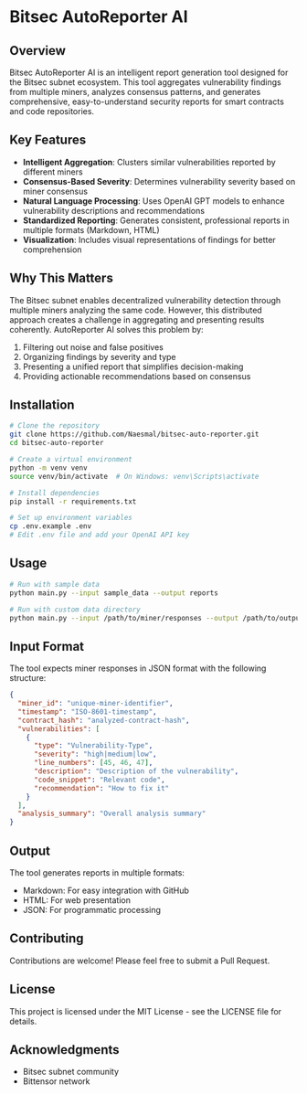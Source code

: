 # Bitsec AutoReporter AI

## Overview

Bitsec AutoReporter AI is an intelligent report generation tool designed for the Bitsec subnet ecosystem. This tool aggregates vulnerability findings from multiple miners, analyzes consensus patterns, and generates comprehensive, easy-to-understand security reports for smart contracts and code repositories.

## Key Features

- **Intelligent Aggregation**: Clusters similar vulnerabilities reported by different miners
- **Consensus-Based Severity**: Determines vulnerability severity based on miner consensus
- **Natural Language Processing**: Uses OpenAI GPT models to enhance vulnerability descriptions and recommendations
- **Standardized Reporting**: Generates consistent, professional reports in multiple formats (Markdown, HTML)
- **Visualization**: Includes visual representations of findings for better comprehension

## Why This Matters

The Bitsec subnet enables decentralized vulnerability detection through multiple miners analyzing the same code. However, this distributed approach creates a challenge in aggregating and presenting results coherently. AutoReporter AI solves this problem by:

1. Filtering out noise and false positives
2. Organizing findings by severity and type
3. Presenting a unified report that simplifies decision-making
4. Providing actionable recommendations based on consensus

## Installation

```bash
# Clone the repository
git clone https://github.com/Naesmal/bitsec-auto-reporter.git
cd bitsec-auto-reporter

# Create a virtual environment
python -m venv venv
source venv/bin/activate  # On Windows: venv\Scripts\activate

# Install dependencies
pip install -r requirements.txt

# Set up environment variables
cp .env.example .env
# Edit .env file and add your OpenAI API key
```

## Usage

```bash
# Run with sample data
python main.py --input sample_data --output reports

# Run with custom data directory
python main.py --input /path/to/miner/responses --output /path/to/output
```

## Input Format

The tool expects miner responses in JSON format with the following structure:

```json
{
  "miner_id": "unique-miner-identifier",
  "timestamp": "ISO-8601-timestamp",
  "contract_hash": "analyzed-contract-hash",
  "vulnerabilities": [
    {
      "type": "Vulnerability-Type",
      "severity": "high|medium|low",
      "line_numbers": [45, 46, 47],
      "description": "Description of the vulnerability",
      "code_snippet": "Relevant code",
      "recommendation": "How to fix it"
    }
  ],
  "analysis_summary": "Overall analysis summary"
}
```

## Output

The tool generates reports in multiple formats:
- Markdown: For easy integration with GitHub
- HTML: For web presentation
- JSON: For programmatic processing

## Contributing

Contributions are welcome! Please feel free to submit a Pull Request.

## License

This project is licensed under the MIT License - see the LICENSE file for details.

## Acknowledgments

- Bitsec subnet community
- Bittensor network